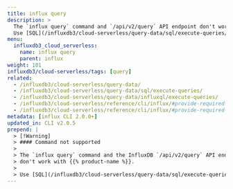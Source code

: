 ```yaml
---
title: influx query
description: >
  The `influx query` command and `/api/v2/query` API endpoint don't work with InfluxDB Cloud Serverless.
  Use [SQL](/influxdb3/cloud-serverless/query-data/sql/execute-queries/) or [InfluxQL](/influxdb3/cloud-serverless/query-data/influxql/) to query an InfluxDB Cloud Serverless bucket.
menu:
  influxdb3_cloud_serverless:
    name: influx query
    parent: influx
weight: 101
influxdb3/cloud-serverless/tags: [query]
related:
  - /influxdb3/cloud-serverless/query-data/
  - /influxdb3/cloud-serverless/query-data/sql/execute-queries/
  - /influxdb3/cloud-serverless/query-data/influxql/execute-queries/
  - /influxdb3/cloud-serverless/reference/cli/influx/#provide-required-authentication-credentials, influx CLI—Provide required authentication credentials
  - /influxdb3/cloud-serverless/reference/cli/influx/#provide-required-authentication-credentials, influx CLI—Provide required authentication credentials
metadata: [influx CLI 2.0.0+]
updated_in: CLI v2.0.5
prepend: |
  > [!Warning]
  > #### Command not supported
  > 
  > The `influx query` command and the InfluxDB `/api/v2/query` API endpoint it uses
  > don't work with {{% product-name %}}.
  > 
  > Use [SQL](/influxdb3/cloud-serverless/query-data/sql/execute-queries/) or [InfluxQL](/influxdb3/cloud-serverless/query-data/influxql/execute-queries/) tools to query a {{% product-name %}} bucket.
---
```

